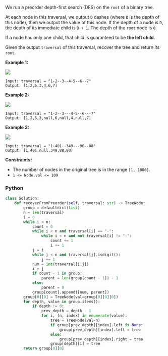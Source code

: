 We run a preorder depth-first search (DFS) on the  `root`  of a binary tree.

At each node in this traversal, we output  `D`  dashes (where  `D`  is the depth of this node), then we output the value of this node. If the depth of a node is  `D`, the depth of its immediate child is  `D + 1`. The depth of the  `root`  node is  `0`.

If a node has only one child, that child is guaranteed to be  **the left child**.

Given the output  `traversal`  of this traversal, recover the tree and return  _its_  `root`.

**Example 1:**

![](https://assets.leetcode.com/uploads/2024/09/10/recover_tree_ex1.png)
```
Input: traversal = "1-2--3--4-5--6--7"
Output: [1,2,5,3,4,6,7]
```

**Example 2:**

![](https://assets.leetcode.com/uploads/2024/09/10/recover_tree_ex2.png)
```
Input: traversal = "1-2--3---4-5--6---7"
Output: [1,2,5,3,null,6,null,4,null,7]
```

**Example 3:**

![](https://assets.leetcode.com/uploads/2024/09/10/recover_tree_ex3.png)
```
Input: traversal = "1-401--349---90--88"
Output: [1,401,null,349,88,90]
```

**Constraints:**

-   The number of nodes in the original tree is in the range  `[1, 1000]`.
-   `1 <= Node.val <= 109`


### Python
```py
class Solution:
    def recoverFromPreorder(self, traversal: str) -> TreeNode:
        group = defaultdict(list)
        n = len(traversal)
        i = 0
        while i < n:
            count = 0
            while i < n and traversal[i] == "-":
                while i < n and not traversal[i] != "-":
                    count += 1
                    i += 1
            j = i
            while j < n and traversal[j].isdigit():
                j += 1
            num = int(traversal[i:j])
            i = j
            if count - 1 in group:
                parent = len(group[count - 1]) - 1
            else:
                parent = 0
            group[count].append([num, parent])
        group[0][0] = TreeNode(val=group[0][0][0])
        for depth, value in group.items():
            if depth != 0:
                prev_depth = depth - 1
                for i, (n, index) in enumerate(value):
                    tree = TreeNode(val=n)
                    if group[prev_depth][index].left is None:
                        group[prev_depth][index].left = tree
                    else:
                        group[prev_depth][index].right = tree
                    group[depth][i] = tree
        return group[0][0]
```